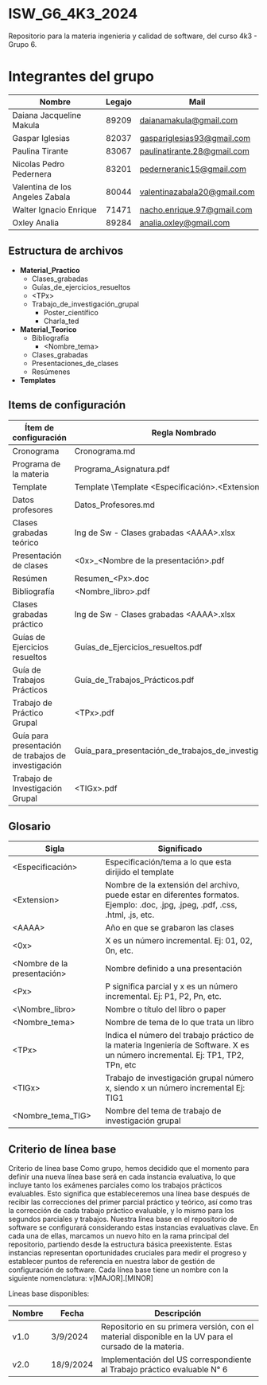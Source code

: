 # ISW_G6_4K3_2024
Repositorio para la materia ingenieria y calidad de software, del curso 4k3 - Grupo 6.

# Integrantes del grupo
| Nombre | Legajo | Mail
| ------------ | ------------ | ------------ | 
| Daiana Jacqueline Makula | 89209 | daianamakula@gmail.com | 
| Gaspar Iglesias | 82037 | gaspariglesias93@gmail.com | 
| Paulina Tirante | 83067 | paulinatirante.28@gmail.com | 
| Nicolas Pedro Pedernera | 83201 | pederneranic15@gmail.com | 
| Valentina de los Angeles Zabala | 80044 | valentinazabala20@gmail.com | 
| Walter Ignacio Enrique | 71471 | nacho.enrique.97@gmail.com | 
| Oxley Analia | 89284 | analia.oxley@gmail.com | 

## Estructura de archivos
- **Material_Practico**
  - Clases_grabadas
  - Guías_de_ejercicios_resueltos
  - \<TPx>
  - Trabajo_de_investigación_grupal
    - Poster_científico 
    - Charla_ted
- **Material_Teorico**
  - Bibliografía
    - \<Nombre_tema>
  - Clases_grabadas  
  - Presentaciones_de_clases
  - Resúmenes
- **Templates**
  
## Items de configuración
| Ítem de configuración | Regla Nombrado | Ubicación Física
| ------------ | ------------ | ------------ | 
| Cronograma | Cronograma.md | ISW_G6_4K3_2024 | 
| Programa de la materia | Programa_Asignatura.pdf | ISW_G6_4K3_2024 |
| Template | Template \Template <Especificación>.\<Extension> | ISW_G6_4K3_2024/Templates |
| Datos profesores | Datos_Profesores.md | ISW_G6_4K3_2024 |
| Clases grabadas teórico | Ing de Sw - Clases grabadas \<AAAA>.xlsx | ISW_G6_4K3_2024/Material_Teorico/Clases_grabadas |
| Presentación de clases | \<0x>_\<Nombre de la presentación>.pdf | ISW_G6_4K3_2024/Material Teorico/Presentaciones_de_clases |
| Resúmen | Resumen_\<Px>.doc | ISW_G6_4K3_2024/Material_Teorico/Resúmenes |
| Bibliografía | \<Nombre_libro>.pdf | ISW_G6_4K3_2024/Material_Teorico/Bibliografía/\<Nombre_tema> |
| Clases grabadas práctico | Ing de Sw - Clases grabadas \<AAAA>.xlsx | ISW_G6_4K3_2024/Material_Practico/Clases_grabadas |
| Guías de Ejercicios resueltos | Guías_de_Ejercicios_resueltos.pdf | ISW_G6_4K3_2024/Material_Practico/Guías_de_ejercicios_resueltos | 
| Guía de Trabajos Prácticos | Guía_de_Trabajos_Prácticos.pdf | ISW_G6_4K3_2024/Material_Practico/ | 
| Trabajo de Práctico Grupal | \<TPx>.pdf | ISW_G6_4K3_2024/Material_Practico/\<TPx> | 
| Guía para presentación de trabajos de investigación | Guía_para_presentación_de_trabajos_de_investigación.pdf | ISW_G6_4K3_2024/Material_Practico/Trabajo_de_Investigación_Grupal/ |
| Trabajo de Investigación Grupal | \<TIGx>.pdf | ISW_G6_4K3_2024/Material_Practico/Trabajo_de_investigación_grupal/\<Nombre_tema_TIG> |

## Glosario
| Sigla| Significado |
| ------------ | ------------ |
| \<Especificación\> | Especificación/tema a lo que esta dirijido el template |
| \<Extension\> | Nombre de la extensión del archivo, puede estar en diferentes formatos. Ejemplo: .doc, .jpg, .jpeg, .pdf, .css, .html, .js, etc. |
| \<AAAA\> | Año en que se grabaron las clases |
| \<0x\> | X es un número incremental. Ej: 01, 02, 0n, etc. |
| \<Nombre de la presentación\> | Nombre definido a una presentación  |
| \<Px\> | P significa parcial y x es un número incremental. Ej: P1, P2, Pn, etc. |
| <\Nombre_libro\> | Nombre o título del libro o paper |
| \<Nombre_tema\> | Nombre de tema de lo que trata un libro |
| \<TPx\> | Indica el número del trabajo práctico de la materia Ingeniería de Software. X es un número incremental. Ej: TP1, TP2, TPn, etc |
| \<TIGx\> | Trabajo de investigación grupal número x, siendo x un número incremental Ej: TIG1 |
| \<Nombre_tema_TIG\> | Nombre del tema de trabajo de investigación grupal |

## Criterio de línea base
Criterio de línea base
Como grupo, hemos decidido que el momento para definir una nueva línea base será en cada instancia evaluativa, lo que incluye tanto los exámenes parciales como los trabajos prácticos evaluables. Esto significa que estableceremos una línea base después de recibir las correcciones del primer parcial práctico y teórico, así como tras la corrección de cada trabajo práctico evaluable, y lo mismo para los segundos parciales y trabajos.
Nuestra línea base en el repositorio de software se configurará considerando estas instancias evaluativas clave. En cada una de ellas, marcamos un nuevo hito en la rama principal del repositorio, partiendo desde la estructura básica preexistente. Estas instancias representan oportunidades cruciales para medir el progreso y establecer puntos de referencia en nuestra labor de gestión de configuración de software.
Cada línea base tiene un nombre con la siguiente nomenclatura:
v[MAJOR].[MINOR]

Líneas base disponibles: 

| Nombre | Fecha | Descripción
| ------------ | ------------ | ------------ | 
| v1.0 | 3/9/2024 | Repositorio en su primera versión, con el material disponible en la UV para el cursado de la materia. | 
| v2.0 | 18/9/2024 | Implementación del US correspondiente al Trabajo práctico evaluable N° 6 | 







